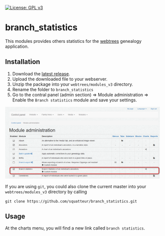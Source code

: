 [![License: GPL v3](https://img.shields.io/badge/License-GPL%20v3-blue.svg)](http://www.gnu.org/licenses/gpl-3.0)

# branch_statistics
This modules provides others statistics for the [webtrees](https://www.webtrees.net) genealogy application.

## Installation
1. Download the [latest release](https://github.com/squatteur/branch_statistics/releases/latest).
2. Upload the downloaded file to your webserver.
3. Unzip the package into your `webtrees/modules_v3` directory.
4. Rename the folder to `branch_statistics`
5. Go to the contral panel (admin section) => Module administration => Enable the `Branch statistics` module and save your settings.

![Control panel - Module administration](/assets/control-panel-modules.png)

If you are using ``git``, you could also clone the current master into your `webtrees/modules_v3` directory by calling

    git clone https://github.com/squatteur/branch_statistics.git


## Usage
At the charts menu, you will find a new link called `branch statistics`.

